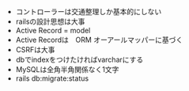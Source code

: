 - コントローラーは交通整理しか基本的にしない
- railsの設計思想は大事
- Active Record = model
- Active Recordは　ORM オーアールマッパーに基づく
- CSRFは大事
- dbでindexをつけたければvarcharにする
- MySQLは全角半角関係なく1文字
- rails db:migrate:status
